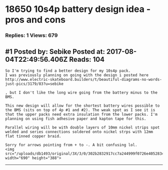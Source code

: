 # 18650 10s4p battery design idea - pros and cons

### Replies: 1 Views: 679

## \#1 Posted by: Sebike Posted at: 2017-08-04T22:49:56.406Z Reads: 104

```
So I'm trying to find a better design for my 10s4p pack. 
I was previously planning on going with the design i posted here
http://www.electric-skateboard.builders/t/beautiful-diagrams-no-words-just-pics/3179/83?u=sebike

, but I don't like the long wire going from the battery minus to the BMS. 

This new design will allow for the shortest battery wires possible to the BMS (sits on top of 4p #1 and #2). The weak spot as I see it is that the upper packs need extra insulation from the lower packs. I'm planning on using fish adhesive paper and kapton tape for this. 

Parallel wiring will be with double layers of 10mm nickel strips spot welded and series connections soldered onto nickel strps with 12mm flat tinned copper braid. 

Sorry for arrows pointing from + to -. A bit confusing lol. 
<img src="/uploads/db1493/original/3X/3/0/302b2832917cc7a244999f0726e40528340f20ee.jpeg" width="690" height="388">
```

---
